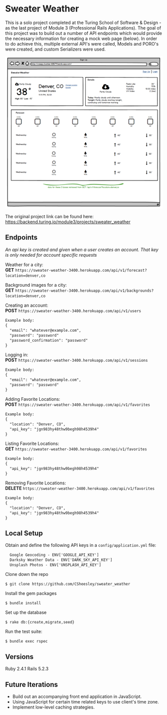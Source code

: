 # Sweater Weather

This is a solo project completed at the Turing School of Software & Design - as the last project of Module 3 (Professional Rails Applications). The goal of this project was to build out a number of API endpoints which would provide the necessary information for creating a mock web page (below). In order to do achieve this, multiple external API's were called, Models and PORO's were created, and custom Serializers were used.

![mock](mock_webpage.png)


The original project link can be found here: https://backend.turing.io/module3/projects/sweater_weather

## Endpoints
*An api key is created and given when a user creates an account. That key is only needed for account specific requests*

Weather for a city:  
**GET**   `https://sweater-weather-3400.herokuapp.com/api/v1/forecast?location=denver,co`

Background images for a city:  
**GET**   `https://sweater-weather-3400.herokuapp.com/api/v1/backgrounds?location=denver,co`

Creating an account:  
**POST**    `https://sweater-weather-3400.herokuapp.com/api/v1/users`
```
Example body:
{
  "email": "whatever@example.com",
  "password": "password"
  "password_confirmation": "password"
}
```

Logging in:  
**POST**    `https://sweater-weather-3400.herokuapp.com/api/v1/sessions`  
```
Example body:
{
  "email": "whatever@example.com",
  "password": "password"
}
```
Adding Favorite Locations:  
**POST**    `https://sweater-weather-3400.herokuapp.com/api/v1/favorites`
```
Example body:
{
  "location": "Denver, CO",
  "api_key": "jgn983hy48thw9begh98h4539h4"
}
```

Listing Favorite Locations:  
**GET**   `https://sweater-weather-3400.herokuapp.com/api/v1/favorites`
```
Example body:
{
  "api_key": "jgn983hy48thw9begh98h4539h4"
}
```

Removing Favorite Locations:  
**DELETE**    `https://sweater-weather-3400.herokuapp.com/api/v1/favorites`
```
Example body:
{
  "location": "Denver, CO",
  "api_key": "jgn983hy48thw9begh98h4539h4"
}
```

## Local Setup
Obtain and define the following API keys in a `config/application.yml` file:
```
  Google Geocoding - ENV['GOOGLE_API_KEY']
  Darksky Weather Data - ENV['DARK_SKY_API_KEY']
  Unsplash Photos - ENV['UNSPLASH_API_KEY']
```
Clone down the repo
```
$ git clone https://github.com/CSheesley/sweater_weather
```
Install the gem packages
```
$ bundle install
```
Set up the database
```
$ rake db:{create,migrate,seed}
```
Run the test suite:
```
$ bundle exec rspec
```

## Versions
Ruby 2.4.1
Rails 5.2.3

## Future Iterations
- Build out an accompanying front end application in JavaScript.
- Using JavaScript for certain time related keys to use client's time zone.
- Implement low-level caching strategies.
